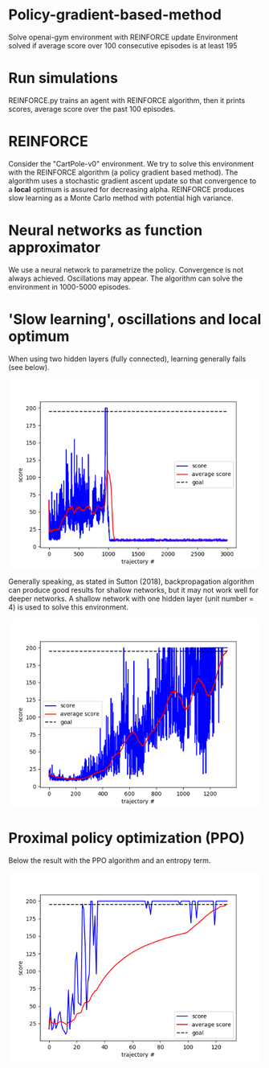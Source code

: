 # Policy-gradient-based-method
Solve openai-gym environment with REINFORCE update
Environment solved if average score over 100 consecutive episodes is at least 195

# Run simulations
REINFORCE.py trains an agent with REINFORCE algorithm, then it prints scores, average score over the past 100 episodes.

# REINFORCE
Consider the "CartPole-v0" environment. We try to solve this environment with the REINFORCE algorithm (a policy gradient based method).
The algorithm uses a stochastic gradient ascent update so that convergence to a **local** optimum is assured for decreasing alpha.
REINFORCE produces slow learning as a Monte Carlo method with potential high variance.

# Neural networks as function approximator
We use a neural network to parametrize the policy. Convergence is not always achieved. Oscillations may appear. The algorithm can solve the environment in 1000-5000 episodes.

# 'Slow learning', oscillations and local optimum
When using two hidden layers (fully connected), learning generally fails (see below).

![Local optimum](local_minimum.png)

Generally speaking, as stated in Sutton (2018), backpropagation algorithm can produce good results for shallow networks, but it may not work well for deeper networks. A shallow network with one hidden layer (unit number = 4) is used to solve this environment.

![Solved](solved_shallow_ANN.png)

# Proximal policy optimization (PPO)
Below the result with the PPO algorithm and an entropy term.

![PPO](cartpole_PPO.png)
